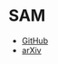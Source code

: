 # SAM

- [GitHub](https://github.com/facebookresearch/segment-anything)
- [arXiv](https://arxiv.org/abs/2304.02643)
